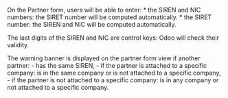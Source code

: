 On the Partner form, users will be able to enter: \* the SIREN and NIC
numbers: the SIRET number will be computed automatically. \* the SIRET
number: the SIREN and NIC will be computed automatically.

The last digits of the SIREN and NIC are control keys: Odoo will check
their validity.

The warning banner is displayed on the partner form view if another
partner: - has the same SIREN, - if the partner is attached to a
specific company: is in the same company or is not attached to a
specific company, - if the partner is not attached to a specific
company: is in any company or not attached to a specific company.
